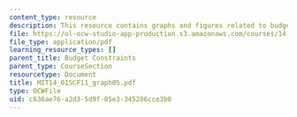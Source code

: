 ```yaml
---
content_type: resource
description: This resource contains graphs and figures related to budget constraints.
file: https://ol-ocw-studio-app-production.s3.amazonaws.com/courses/14-01sc-principles-of-microeconomics-fall-2011/c636ae76a2d35d9f05e3345286cce3b0_MIT14_01SCF11_graph05.pdf
file_type: application/pdf
learning_resource_types: []
parent_title: Budget Constraints
parent_type: CourseSection
resourcetype: Document
title: MIT14_01SCF11_graph05.pdf
type: OCWFile
uid: c636ae76-a2d3-5d9f-05e3-345286cce3b0
---
```

